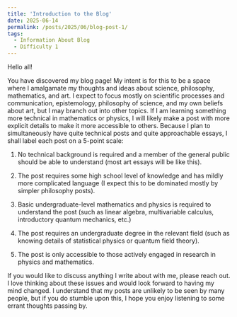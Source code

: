 ```yaml
---
title: 'Introduction to the Blog'
date: 2025-06-14
permalink: /posts/2025/06/blog-post-1/
tags:
  - Information About Blog
  - Difficulty 1
---
```


Hello all! 

You have discovered my blog page! My intent is for this to be a space where I amalgamate my thoughts and ideas about science, philosophy, mathematics, and art. I expect to focus mostly on scientific processes and communication, epistemology, philosophy of science, and my own beliefs about art, but I may branch out into other topics. If I am learning something more technical in mathematics or physics, I will likely make a post with more explicit details to make it more accessible to others. Because I plan to simultaneously have quite technical posts and quite approachable essays, I shall label each post on a 5-point scale: 

1. No technical background is required and a member of the general public should be able to understand (most art essays will be like this).

2. The post requires some high school level of knowledge and has mildly more complicated language (I expect this to be dominated mostly by simpler philosophy posts).

3. Basic undergraduate-level mathematics and physics is required to understand the post (such as linear algebra, multivariable calculus, introductory quantum mechanics, etc.) 

4. The post requires an undergraduate degree in the relevant field (such as knowing details of statistical physics or quantum field theory).

5. The post is only accessible to those actively engaged in research in physics and mathematics. 

If you would like to discuss anything I write about with me, please reach out. I love thinking about these issues and would look forward to having my mind changed. I understand that my posts are unlikely to be seen by many people, but if you do stumble upon this, I hope you enjoy listening to some errant thoughts passing by. 

